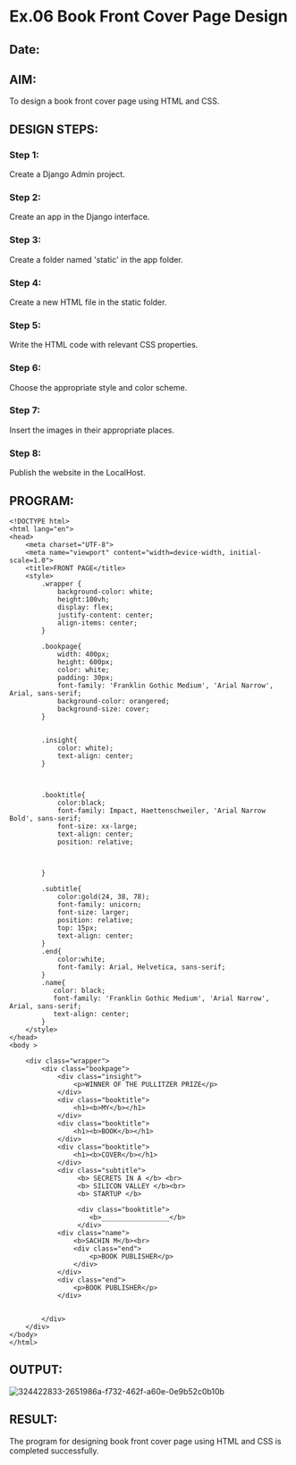 # Ex.06 Book Front Cover Page Design
## Date:

## AIM:
To design a book front cover page using HTML and CSS.

## DESIGN STEPS:

### Step 1:
Create a Django Admin project.

### Step 2:
Create an app in the Django interface.

### Step 3:
Create a folder named 'static' in the app folder.

### Step 4:
Create a new HTML file in the static folder.

### Step 5:
Write the HTML code with relevant CSS properties.

### Step 6:
Choose the appropriate style and color scheme.

### Step 7:
Insert the images in their appropriate places.

### Step 8:
Publish the website in the LocalHost.

## PROGRAM:
```
<!DOCTYPE html>
<html lang="en">
<head>
    <meta charset="UTF-8">
    <meta name="viewport" content="width=device-width, initial-scale=1.0">
    <title>FRONT PAGE</title>
    <style> 
        .wrapper {
            background-color: white;
            height:100vh;
            display: flex;
            justify-content: center;
            align-items: center;
        }
        
        .bookpage{
            width: 400px;
            height: 600px;
            color: white;
            padding: 30px;
            font-family: 'Franklin Gothic Medium', 'Arial Narrow', Arial, sans-serif;
            background-color: orangered;
            background-size: cover;
        }
            
        
        .insight{
            color: white);
            text-align: center;
        }
        
        
        
        .booktitle{
            color:black;
            font-family: Impact, Haettenschweiler, 'Arial Narrow Bold', sans-serif;
            font-size: xx-large;
            text-align: center;
            position: relative;
            
            
        
        }
        
        .subtitle{
            color:gold(24, 38, 78);
            font-family: unicorn;
            font-size: larger;
            position: relative;
            top: 15px;
            text-align: center;
        }
        .end{
            color:white;
            font-family: Arial, Helvetica, sans-serif;
        }
        .name{
           color: black;
           font-family: 'Franklin Gothic Medium', 'Arial Narrow', Arial, sans-serif;
           text-align: center;
        }
    </style>
</head>
<body >
    
    <div class="wrapper">
        <div class="bookpage">
            <div class="insight">
                <p>WINNER OF THE PULLITZER PRIZE</p>
            </div>
            <div class="booktitle">
                <h1><b>MY</b></h1>
            </div>
            <div class="booktitle">
                <h1><b>BOOK</b></h1>
            </div>
            <div class="booktitle">
                <h1><b>COVER</b></h1> 
            </div>       
            <div class="subtitle">
                 <b> SECRETS IN A </b> <br>
                 <b> SILICON VALLEY </b><br>
                 <b> STARTUP </b>

                 <div class="booktitle">  
                    <b>_________________</b> 
                 </div>     
            <div class="name">
                <b>SACHIN M</b><br>
                <div class="end">
                    <p>BOOK PUBLISHER</p>
                </div> 
            </div>
            <div class="end">
                <p>BOOK PUBLISHER</p>
            </div> 
            
            
        </div>
    </div>
</body>
</html>
```
## OUTPUT:
![324422833-2651986a-f732-462f-a60e-0e9b52c0b10b](https://github.com/user-attachments/assets/8b80998a-e388-4a60-b078-f6673358752d)


## RESULT:
The program for designing book front cover page using HTML and CSS is completed successfully.
